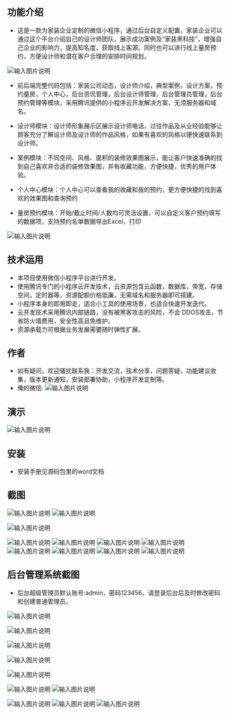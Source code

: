 ## 功能介绍 
- 这是一款为家装企业定制的微信小程序，通过后台自定义配置，家装企业可以通过这个平台介绍自己的设计师团队，展示成功案例及“家装黑科技”，增强自己企业的影响力，提高知名度，获取线上客源。同时也可以进行线上量房预约，方便设计师和潜在客户合理的安排时间规划。

![输入图片说明](demo/qr.png)

- 前后端完整代码包括：家装公司动态，设计师介绍，典型案例，设计方案，预约量房，个人中心，后台资讯管理，后台设计师管理，后台管理员管理，后台预约管理等模块，采用腾讯提供的小程序云开发解决方案，无须服务器和域名。

- 设计师模块：设计师形象展示区展示设计师电话、过往作品及从业经验能够让顾客充分了解设计师及设计师的作品风格，如果有喜欢的风格以便快速联系到设计师。
- 案例模块：不同空间、风格、面积的装修效果图展示，能让客户快速准确的找到自己喜欢并合适的装修效果图，并有收藏功能，方便快捷，优秀的用户体验。
- 个人中心模块：个人中心可以查看我的收藏和我的预约，更方便快捷的找到喜欢的效果图和查询预约
- 量房预约模块：开始/截止时间/人数均可灵活设置，可以自定义客户预约填写的数据项，支持预约名单数据导出Excel，打印

![输入图片说明](demo/%E8%A3%85%E4%BF%AE%E5%85%AC%E5%8F%B8%E6%A6%82%E8%A6%81%E8%AE%BE%E8%AE%A1%20(2).jpg)

## 技术运用
- 本项目使用微信小程序平台进行开发。
- 使用腾讯专门的小程序云开发技术，云资源包含云函数，数据库，带宽，存储空间，定时器等，资源配额价格低廉，无需域名和服务器即可搭建。
- 小程序本身的即用即走，适合小工具的使用场景，也适合快速开发迭代。
- 云开发技术采用腾讯内部链路，没有被黑客攻击的风险，不会 DDOS攻击，节省防火墙费用，安全性高且免维护。
- 资源承载力可根据业务发展需要随时弹性扩展。  



## 作者
- 如有疑问，欢迎骚扰联系我：开发交流，技术分享，问题答疑，功能建议收集，版本更新通知，安装部署协助，小程序开发定制等。
- 俺的微信: 
 ![输入图片说明](demo/6.png)



## 演示 
 ![输入图片说明](demo/qr.png)

## 安装

- 安装手册见源码包里的word文档




## 截图

![输入图片说明](demo/1%E9%A6%96%E9%A1%B5.png)
![输入图片说明](demo/2%E8%AE%BE%E8%AE%A1%E5%B8%88.png)

![输入图片说明](demo/3%E8%AE%BE%E8%AE%A1%E5%B8%88%E8%AF%A6%E6%83%85.png)

![输入图片说明](demo/4%E8%AE%BE%E8%AE%A1%E5%B8%88%E6%A1%88%E4%BE%8B.png)
![输入图片说明](demo/5%E8%AE%BE%E8%AE%A1%E6%96%B9%E6%A1%88.png)
![输入图片说明](demo/6%E9%A2%84%E7%BA%A6%E9%87%8F%E6%88%BF.png)
 ![输入图片说明](demo/7%E9%A2%84%E7%BA%A6%E8%AF%A6%E6%83%85.png)
![输入图片说明](demo/8%E9%A2%84%E7%BA%A6%E7%99%BB%E8%AE%B0.png)
![输入图片说明](demo/9%E6%88%91%E7%9A%84.png)
![输入图片说明](demo/10%E6%88%91%E7%9A%84%E9%A2%84%E7%BA%A6.png)
![输入图片说明](demo/11%E5%8A%A8%E6%80%81.png)

## 后台管理系统截图 
- 后台超级管理员默认账号:admin，密码123456，请登录后台后及时修改密码和创建普通管理员。

![输入图片说明](demo/13%E5%90%8E%E5%8F%B0-%E9%A6%96%E9%A1%B5.png)

![输入图片说明](demo/14%E5%90%8E%E5%8F%B0-%E8%AE%BE%E8%AE%A1%E5%B8%88.png)

![输入图片说明](demo/15%E5%90%8E%E5%8F%B0-%E6%96%B9%E6%A1%88.png)

![输入图片说明](demo/16%E5%90%8E%E5%8F%B0-%E6%96%B9%E6%A1%88%E6%B7%BB%E5%8A%A0.png)


![输入图片说明](demo/17%E5%90%8E%E5%8F%B0-%E8%AE%BE%E8%AE%A1%E5%B8%88%E6%B7%BB%E5%8A%A0.png)
 

![输入图片说明](demo/18%E5%90%8E%E5%8F%B0-%E5%8A%A8%E6%80%81.png)
![输入图片说明](demo/19%E5%90%8E%E5%8F%B0-%E9%A2%84%E7%BA%A6.png)

![输入图片说明](demo/20%E5%90%8E%E5%8F%B0-%E9%A2%84%E7%BA%A6%E5%90%8D%E5%8D%95.png)
![输入图片说明](demo/21%E5%90%8E%E5%8F%B0-%E9%A2%84%E7%BA%A6%E5%90%8D%E5%8D%95.png)
![输入图片说明](demo/22%E5%90%8E%E5%8F%B0-%E9%A2%84%E7%BA%A6%E8%AE%B0%E5%BD%95.png)